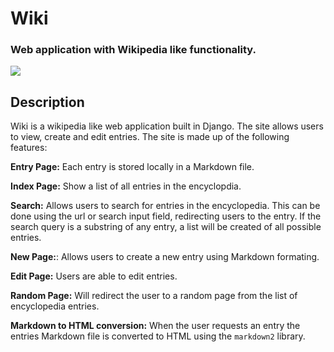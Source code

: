 # Wiki
### Web application with Wikipedia like functionality.


![](encyclopedia/static/encyclopedia/wiki_video.gif)


## Description

Wiki is a wikipedia like web application built in Django. The site allows users to view, create and edit entries. The site is made up of the following features: 

**Entry Page:** Each entry is stored locally in a Markdown file. 

**Index Page:** Show a list of all entries in the encyclopdia. 

**Search:** Allows users to search for entries in the encyclopedia. This can be done using the url or search input field, redirecting users to the entry. If the search query is a substring of any entry, a list will be created of all possible entries. 

**New Page:**: Allows users to create a new entry using Markdown formating.

**Edit Page:** Users are able to edit entries.

**Random Page:** Will redirect the user to a random page from the list of encyclopedia entries. 

**Markdown to HTML conversion:** When the user requests an entry the entries Markdown file is converted to HTML using the `markdown2` library.



